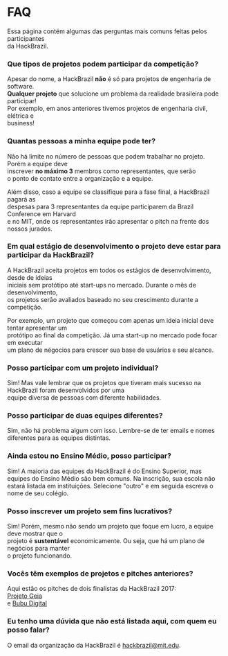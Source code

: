# FAQ

Essa página contém algumas das perguntas mais comuns feitas pelos participantes  
da HackBrazil.

### Que tipos de projetos podem participar da competição?

Apesar do nome, a HackBrazil **não** é só para projetos de engenharia de software.  
**Qualquer projeto** que solucione um problema da realidade brasileira pode participar!  
Por exemplo, em anos anteriores tivemos projetos de engenharia civil, elétrica e  
business!

### Quantas pessoas a minha equipe pode ter?

Não há limite no número de pessoas que podem trabalhar no projeto. Porém a equipe deve  
inscrever **no máximo 3** membros como representantes, que serão  
o ponto de contato entre a organização e a equipe.

Além disso, caso a equipe se classifique para a fase final, a HackBrazil pagará as  
despesas para 3 representantes da equipe participarem da Brazil Conference em Harvard  
e no MIT, onde os representantes irão apresentar o pitch na frente dos nossos jurados.

### Em qual estágio de desenvolvimento o projeto deve estar para participar da HackBrazil?

A HackBrazil aceita projetos em todos os estágios de desenvolvimento, desde de ideias  
iniciais sem protótipo até start-ups no mercado. Durante o mês de desenvolvimento,  
os projetos serão avaliados baseado no seu crescimento durante a competição.

Por exemplo, um projeto que começou com apenas um ideia inicial deve tentar apresentar um  
protótipo ao final da competição. Já uma start-up no mercado pode focar em executar  
um plano de négocios para crescer sua base de usuários e seu alcance.

### Posso participar com um projeto individual?

Sim! Mas vale lembrar que os projetos que tiveram mais sucesso na HackBrazil foram desenvolvidos por uma  
equipe diversa de pessoas com diferente habilidades.

### Posso participar de duas equipes diferentes?

Sim, não há problema algum com isso. Lembre-se de ter emails e nomes diferentes para as equipes distintas.

### **Ainda estou no Ensino Médio, posso participar?**

Sim! A maioria das equipes da HackBrazil é do Ensino Superior, mas equipes do Ensino Médio são bem comuns. Na inscrição, sua escola não estará listada em instituições. Selecione "outro" e em seguida escreva o nome de seu colégio.

### Posso inscrever um projeto sem fins lucrativos?

Sim! Porém, mesmo não sendo um projeto que foque em lucro, a equipe deve mostrar que o  
projeto é **sustentável** economicamente. Ou seja, que há um plano de negócios para manter  
o projeto funcionando.

### Vocês têm exemplos de projetos e pitches anteriores?

Aqui estão os pitches de dois finalistas da HackBrazil 2017:  
[Projeto Geia](https://www.youtube.com/watch?v=-5pNokeI0vg)  
e [Bubu Digital](https://www.youtube.com/watch?v=quVil5hn2TE&t=4s)

### Eu tenho uma dúvida que não está listada aqui, com quem eu posso falar?

O email da organização da HackBrazil é [hackbrazil@mit.edu](mailto:hackbrazil@mit.edu).

